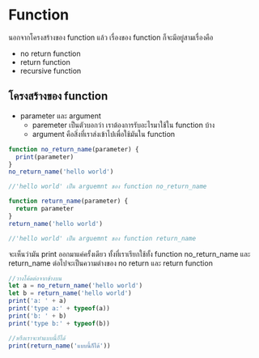 # Function
นอกจากโครงสร้างของ function แล้ว เรื่องของ function ก็จะมีอยู่สามเรื่องคือ 
* no return function
* return function
* recursive function 

## โครงสร้างของ function

* parameter และ argument
    * paremeter เป็นตัวบอกว่า เราต้องการรับอะไรมาใช้ใน function บ้าง
    * argument คือสิ่งที่เราส่งเข้าไปเพื่อใช้มันใน function 

```javascript
function no_return_name(parameter) {
  print(parameter)
}
no_return_name('hello world')

//'hello world' เป็น arguemnt ของ function no_return_name

function return_name(parameter) {
  return parameter 
}
return_name('hello world')

//'hello world' เป็น arguemnt ของ function return_name
```
จะเห็นว่ามัน print ออกมาแค่ครั้งเดียว ทั้งที่เราเรียกใช้ทั้ง function no_return_name และ return_name
ต่อไปจะเป็นความต่างของ no return และ return function 
```javascript
//วางโค้ดต่อจากข้างบน
let a = no_return_name('hello world')
let b = return_name('hello world')
print('a: ' + a)
print('type a:' + typeof(a))
print('b: ' + b)
print('type b:' + typeof(b))

//หรือเราจะทำแบบนี้ก็ได้ 
print(return_name('แบบนี้ก็ได้'))
```

